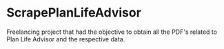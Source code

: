 # ScrapePlanLifeAdvisor

Freelancing project that had the objective to obtain all the PDF's related to Plan Life Advisor and the respective data.
